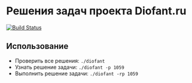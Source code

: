 # Решения задач проекта Diofant.ru

[![Build Status](https://travis-ci.org/vslinko/diofant.png?branch=master)](https://travis-ci.org/vslinko/diofant)

## Использование

* Проверить все решения: `./diofant`
* Узнать решение задачи: `./diofant -p 1059`
* Выполнить решение задачи: `./diofant -rp 1059`
